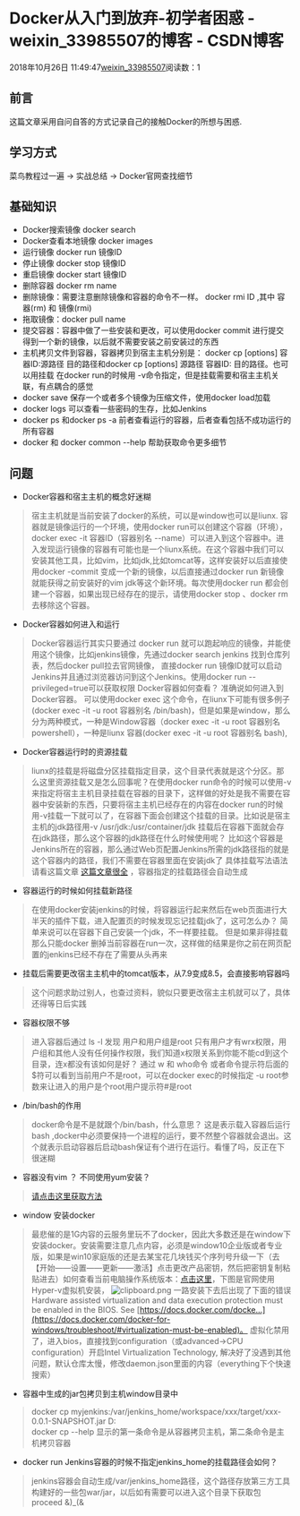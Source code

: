 # Docker从入门到放弃-初学者困惑 - weixin_33985507的博客 - CSDN博客
2018年10月26日 11:49:47[weixin_33985507](https://me.csdn.net/weixin_33985507)阅读数：1
## 前言
这篇文章采用自问自答的方式记录自己的接触Docker的所想与困惑.
## 学习方式
菜鸟教程过一遍 -> 实战总结 -> Docker官网查找细节
## 基础知识
- Docker搜索镜像 docker search
- Docker查看本地镜像 docker images
- 运行镜像 docker run 镜像ID
- 停止镜像 docker stop 镜像ID
- 重启镜像 docker start 镜像ID
- 删除容器 docker rm name
- 删除镜像：需要注意删除镜像和容器的命令不一样。 docker rmi ID  ,其中 容器(rm)  和 镜像(rmi)
- 拖取镜像：docker pull name
- 提交容器：容器中做了一些安装和更改，可以使用docker commit 进行提交得到一个新的镜像，以后就不需要安装之前安装过的东西
- 主机拷贝文件到容器，容器拷贝到宿主主机分别是： docker cp [options] 容器ID:源路径 目的路径和docker cp [options] 源路径 容器ID: 目的路径。也可以用挂载 在docker run的时候用 -v命令指定，但是挂载需要和宿主主机关联，有点耦合的感觉
- docker save 保存一个或者多个镜像为压缩文件，使用docker load加载
- docker logs 可以查看一些密码的生存，比如Jenkins
- docker ps 和docker ps -a  前者查看运行的容器，后者查看包括不成功运行的所有容器
- docker 和 docker common --help 帮助获取命令更多细节
## 问题
- Docker容器和宿主主机的概念好迷糊
> 宿主主机就是当前安装了docker的系统，可以是window也可以是liunx. 容器就是镜像运行的一个环境，使用docker
run可以创建这个容器（环境），docker exec -it 容器ID（容器别名 --name）可以进入到这个容器中。进入发现运行镜像的容器有可能也是一个liunx系统。在这个容器中我们可以安装其他工具，比如vim，比如jdk,比如tomcat等，这样安装好以后直接使用docker -commit 变成一个新的镜像，以后直接通过docker run 新镜像就能获得之前安装好的vim jdk等这个新环境。每次使用docker run 都会创建一个容器，如果出现已经存在的提示，请使用docker stop 、docker rm去移除这个容器。
- Docker容器如何进入和运行
> Docker容器运行其实只要通过 docker run 就可以跑起响应的镜像，并能使用这个镜像，比如jenkins镜像，先通过docker search jenkins 找到仓库列表，然后docker pull拉去官网镜像， 直接docker run
镜像ID就可以启动Jenkins并且通过浏览器访问到这个Jenkins。使用docker run --privileged=true可以获取权限
Docker容器如何查看？ 准确说如何进入到Docker容器。 可以使用docker exec 这个命令，在liunx下可能有很多例子(docker exec -it -u root 容器别名 /bin/bash)，但是如果是window，那么分为两种模式，一种是Window容器（docker exec -it -u root 容器别名 powershell），一种是liunx 容器(docker exec -it -u root 容器别名 bash),
- Docker容器运行时的资源挂载
> liunx的挂载是将磁盘分区挂载指定目录，这个目录代表就是这个分区。那么这里资源挂载又是怎么回事呢？在使用docker run命令的时候可以使用-v来指定将宿主主机目录挂载在容器的目录下，这样做的好处是我不需要在容器中安装新的东西，只要将宿主主机已经存在的内容在docker run的时候用-v挂载一下就可以了，在容器下面会创建这个挂载的目录。比如说是宿主主机的jdk路径用-v /usr/jdk:/usr/container/jdk 挂载后在容器下面就会存在jdk路径，那么这个容器的jdk路径在什么时候使用呢？ 比如这个容器是Jenkins所在的容器，那么通过Web页配置Jenkins所需的jdk路径指的就是这个容器内的路径，我们不需要在容器里面在安装jdk了
具体挂载写法语法请看这篇文章 [这篇文章很全](https://blog.csdn.net/magerguo/article/details/72514813) ，容器指定的挂载路径会自动生成
- 容器运行的时候如何挂载新路径
> 在使用docker安装jenkins的时候，将容器运行起来然后在web页面进行大半天的插件下载，进入配置页的时候发现忘记挂载jdk了，这可怎么办？ 简单来说可以在容器下自己安装一个jdk，不一样要挂载。 但是如果非得挂载那么只能docker 删掉当前容器在run一次，这样做的结果是你之前在网页配置的jenkins已经不存在了需要从头再来
- 挂载后需要更改宿主主机中的tomcat版本，从7.9变成8.5，会直接影响容器吗
> 这个问题求助过别人，也查过资料，貌似只要更改宿主主机就可以了，具体还得等日后实践
- 容器权限不够
> 进入容器后通过 ls -l 发现 用户和用户组是root 只有用户才有wrx权限，用户组和其他人没有任何操作权限，我们知道x权限关系到你能不能cd到这个目录，连x都没有该如何是好？ 通过 w 和 who命令 或者命令提示符后面的$符可以看到当前用户不是root，可以在docker exec的时候指定 -u root参数来让进入的用户是个root用户提示符#是root
- /bin/bash的作用
> docker命令是不是就跟个/bin/bash，什么意思？ 这是表示载入容器后运行bash ,docker中必须要保持一个进程的运行，要不然整个容器就会退出。这个就表示启动容器后启动bash保证有个进行在运行。看懂了吗，反正在下很迷糊
- 容器没有vim ？ 不同使用yum安装？
> [请点击这里获取方法](https://www.cnblogs.com/river2005/p/8503238.html)
- window 安装docker
> 最悲催的是1G内容的云服务里玩不了docker，因此大多数还是在window下安装docker。安装需要注意几点内容，必须是window10企业版或者专业版，如果是win10家庭版的还是去某宝花几块钱买个序列号升级一下（去【开始——设置——更新——激活】点击更改产品密钥，然后把密钥复制粘贴进去）如何查看当前电脑操作系统版本：[点击这里](https://jingyan.baidu.com/article/f006222831bec9fbd2f0c861.html)，下图是官网使用Hyper-v虚拟机安装，
![clipboard.png](https://image-static.segmentfault.com/459/691/459691258-5bd31e6911a8a_articlex)
一路安装下去后出现了下面的错误Hardware assisted virtualization and data execution protection must be enabled in the BIOS. See [https://docs.docker.com/docke...](https://docs.docker.com/docker-for-windows/troubleshoot/#virtualization-must-be-enabled)。 虚拟化禁用了，进入bios，直接找到configuration（或advanced->CPU configuration）开启Intel Virtualization Technology, 解决好了没遇到其他问题，默认仓库太慢，修改daemon.json里面的内容（everything下个快速搜索）
- 容器中生成的jar包拷贝到主机window目录中
> docker cp myjenkins:/var/jenkins_home/workspace/xxx/target/xxx-0.0.1-SNAPSHOT.jar D:\
docker cp --help 显示的第一条命令是从容器拷贝主机，第二条命令是主机拷贝容器
- docker run Jenkins容器的时候不指定jenkins_home的挂载路径会如何？
> jenkins容器会自动生成/var/jenkins_home路径，这个路径存放第三方工具构建好的一些包war/jar，以后如有需要可以进入这个目录下获取包
proceed  &)_(&
